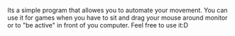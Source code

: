 Its a simple program that allowes you to automate your movement. You can use it for games when you have to sit and drag your mouse around monitor or to "be active" in front of you computer. Feel free to use it:D
